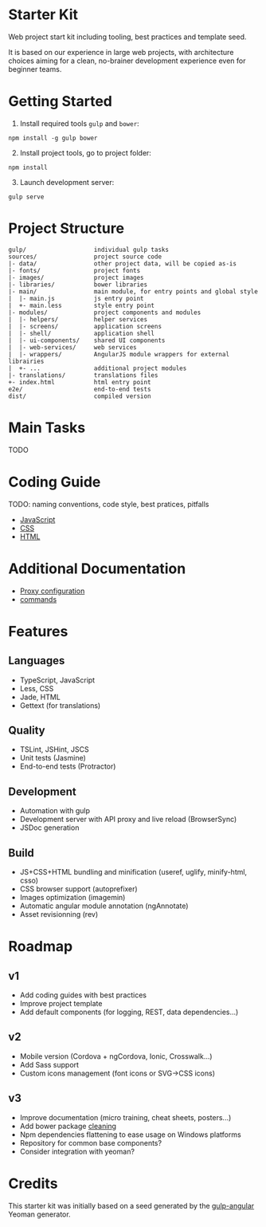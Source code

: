 # Starter Kit
Web project start kit including tooling, best practices and template seed.

It is based on our experience in large web projects, with architecture choices
aiming for a clean, no-brainer development experience even for beginner teams.

# Getting Started

1. Install required tools `gulp` and `bower`:
```
npm install -g gulp bower
```
2. Install project tools, go to project folder:
```
npm install
```
3. Launch development server:
```
gulp serve
```

# Project Structure
```
gulp/                   individual gulp tasks
sources/                project source code
|- data/                other project data, will be copied as-is
|- fonts/               project fonts
|- images/              project images
|- libraries/           bower libraries
|- main/                main module, for entry points and global style
|  |- main.js           js entry point
|  +- main.less         style entry point
|- modules/             project components and modules
|  |- helpers/          helper services
|  |- screens/          application screens
|  |- shell/            application shell
|  |- ui-components/    shared UI components
|  |- web-services/     web services
|  |- wrappers/         AngularJS module wrappers for external librairies
|  +- ...               additional project modules
|- translations/        translations files
+- index.html           html entry point
e2e/                    end-to-end tests
dist/                   compiled version
```

# Main Tasks

TODO

# Coding Guide

TODO: naming conventions, code style, best pratices, pitfalls

- [JavaScript](docs/js-guide.md)
- [CSS](docs/css-guide.md)
- [HTML](docs/html-guide.md)


# Additional Documentation
- [Proxy configuration](docs/proxy.md)
- [commands](docs/commands.md)

# Features

## Languages
- TypeScript, JavaScript
- Less, CSS
- Jade, HTML
- Gettext (for translations)

## Quality
- TSLint, JSHint, JSCS
- Unit tests (Jasmine)
- End-to-end tests (Protractor)

## Development
- Automation with gulp
- Development server with API proxy and live reload (BrowserSync)
- JSDoc generation

## Build
- JS+CSS+HTML bundling and minification (useref, uglify, minify-html, csso) 
- CSS browser support (autoprefixer)
- Images optimization (imagemin)
- Automatic angular module annotation (ngAnnotate)
- Asset revisionning (rev)

# Roadmap

## v1
- Add coding guides with best practices
- Improve project template
- Add default components (for logging, REST, data dependencies...)

## v2
- Mobile version (Cordova + ngCordova, Ionic, Crosswalk...)
- Add Sass support
- Custom icons management (font icons or SVG->CSS icons)

## v3
- Improve documentation (micro training, cheat sheets, posters...)
- Add bower package [cleaning](https://github.com/braddenver/preen)
- Npm dependencies flattening to ease usage on Windows platforms
- Repository for common base components?
- Consider integration with yeoman?

# Credits

This starter kit was initially based on a seed generated by the 
[gulp-angular](https://github.com/Swiip/generator-gulp-angular) Yeoman generator.
